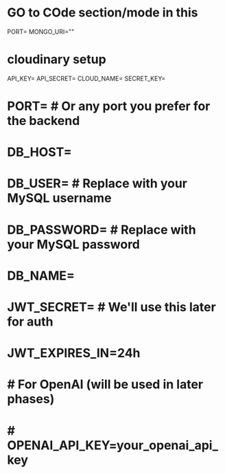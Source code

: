 <h1> GO to COde section/mode in this</h1>

PORT=
MONGO_URI=""
# cloudinary setup
API_KEY=
API_SECRET=
CLOUD_NAME=
SECRET_KEY=



# PORT=                  # Or any port you prefer for the backend
# DB_HOST=
# DB_USER=                 # Replace with your MySQL username
# DB_PASSWORD=           # Replace with your MySQL password
# DB_NAME=   
# JWT_SECRET=                   # We'll use this later for auth
# JWT_EXPIRES_IN=24h
# # For OpenAI (will be used in later phases)
# # OPENAI_API_KEY=your_openai_api_key
